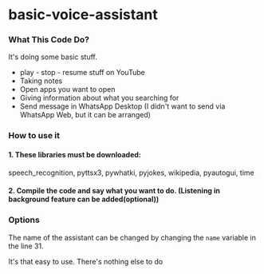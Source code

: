 # basic-voice-assistant


### What This Code Do?


It's doing some basic stuff.
- play - stop - resume stuff on YouTube 
- Taking notes
- Open apps you want to open
- Giving information about what you searching for
- Send message in WhatsApp Desktop (I didn't want to send via WhatsApp Web, but it can be arranged)


### How to use it

#### 1. These libraries must be downloaded:
speech_recognition, pyttsx3, pywhatki, pyjokes, wikipedia, pyautogui, time

#### 2. Compile the code and say what you want to do. (Listening in background feature can be added(optional))


### Options


The name of the assistant can be changed by changing the `name` variable in the line 31. 


It's that easy to use. There's nothing else to do
